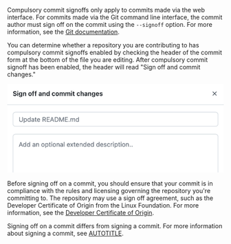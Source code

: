 Compulsory commit signoffs only apply to commits made via the web interface. For commits made via the Git command line interface, the commit author must sign off on the commit using the `--signoff` option. For more information, see the [Git documentation](https://git-scm.com/docs/git-commit).

You can determine whether a repository you are contributing to has compulsory commit signoffs enabled by checking the header of the commit form at the bottom of the file you are editing. After compulsory commit signoff has been enabled, the header will read "Sign off and commit changes."

![Screenshot of the commit form in a repository. The title of the form is "Sign off and commit changes."](/assets/images/help/commits/commit-form-with-signoff-enabled.png)

Before signing off on a commit, you should ensure that your commit is in compliance with the rules and licensing governing the repository you're committing to. The repository may use a sign off agreement, such as the Developer Certificate of Origin from the Linux Foundation. For more information, see the [Developer Certificate of Origin](https://developercertificate.org/).

Signing off on a commit differs from signing a commit. For more information about signing a commit, see [AUTOTITLE](/authentication/managing-commit-signature-verification/about-commit-signature-verification).
